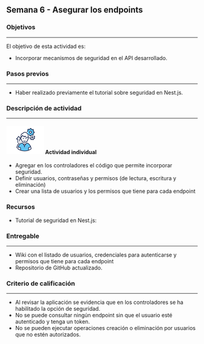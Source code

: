 ## Semana 6 - Asegurar los endpoints 

### Objetivos

---

El objetivo de esta actividad es:

- Incorporar mecanismos de seguridad en el API desarrollado.

### Pasos previos

---

- Haber realizado previamente el tutorial sobre seguridad en Nest.js.

### Descripción de actividad

---

#### ![](./../../assets/images/individuo.png) Actividad individual

- Agregar en los controladores el código que permite incorporar seguridad.
- Definir usuarios, contraseñas y permisos (de lectura, escritura y eliminación)
- Crear una lista de usuarios y los permisos que tiene para cada endpoint

### Recursos

- Tutorial de seguridad en Nest.js: 

### Entregable

---
- Wiki con el listado de usuarios, credenciales para autenticarse y permisos que tiene para cada endpoint
- Repositorio de GitHub actualizado.

### Criterio de calificación

---

- Al revisar la aplicación se evidencia que en los controladores se ha habilitado la opción de seguridad.
- No se puede consultar ningún endpoint sin que el usuario esté autenticado y tenga un token.
- No se pueden ejecutar operaciones creación o eliminación por usuarios que no estén autorizados. 

